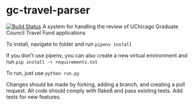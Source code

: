 # gc-travel-parser
[![Build Status](https://travis-ci.org/colinquirk/gc-travel-parser.svg?branch=master)](https://travis-ci.org/colinquirk/gc-travel-parser)
A system for handling the review of UChicago Graduate Council Travel Fund applications

To install, navigate to folder and run `pipenv install`

If you don't use pipenv, you can also create a new virtual environment and run `pip install -r requirements.txt`

To run, just use `python run.py`

Changes should be made by forking, adding a branch, and creating a pull request. All code should comply with flake8 and pass existing tests. Add tests for new features.